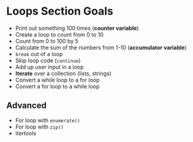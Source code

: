 # Loops Section Goals
- Print out something 100 times (**counter variable**)
- Create a loop to count from 0 to 10
- Count from 0 to 100 by 5
- Calculate the sum of the numbers from 1-10 (**accumulator variable**)
- `break` out of a loop
- Skip loop code (`continue`)
- Add up user input in a loop
- **Iterate** over a collection (lists, strings)
- Convert a while loop to a for loop
- Convert a for loop to a while loop

## Advanced
- For loop with `enumerate()`
- For loop with `zip()`
- itertools
